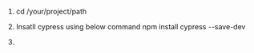 
1) cd /your/project/path

2) Insatll cypress using below command
    npm install cypress --save-dev
3) 